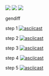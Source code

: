 <a href="https://codeclimate.com/github/nikitaivochkin/project-lvl2-s439/maintainability"><img src="https://api.codeclimate.com/v1/badges/94686e01dde101f9137f/maintainability" /></a>
<a href="https://codeclimate.com/github/nikitaivochkin/project-lvl2-s439/test_coverage"><img src="https://api.codeclimate.com/v1/badges/94686e01dde101f9137f/test_coverage" /></a>
<a href="https://travis-ci.org/nikitaivochkin/project-lvl2-s439"><img src="https://travis-ci.org/nikitaivochkin/project-lvl1-s280.svg?branch=master" /></a>

gendiff

step 1
[![asciicast](https://asciinema.org/a/pO2BCTtTjwhMRgYS07NP8dH2c.svg)](https://asciinema.org/a/pO2BCTtTjwhMRgYS07NP8dH2c)

step 2
[![asciicast](https://asciinema.org/a/z7uaavuCDCrbzb9ZOUXWWaI0w.svg)](https://asciinema.org/a/z7uaavuCDCrbzb9ZOUXWWaI0w)

step 3
[![asciicast](https://asciinema.org/a/tVzoCmvQlJGUVJW0OrX7dXeHR.svg)](https://asciinema.org/a/tVzoCmvQlJGUVJW0OrX7dXeHR)

step 4
[![asciicast](https://asciinema.org/a/I4qD0kWaDTQGyxByeCXqR4dDZ.svg)](https://asciinema.org/a/I4qD0kWaDTQGyxByeCXqR4dDZ)

step 5
[![asciicast](https://asciinema.org/a/yNfkGJxz3Ep5tZoeXK6pXhERb.svg)](https://asciinema.org/a/yNfkGJxz3Ep5tZoeXK6pXhERb)